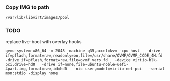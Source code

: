 ### Copy IMG to path

```
/var/lib/libvirt/images/pool
```


### TODO

replace live-boot with overlay hooks



```
qemu-system-x86_64 -m 2048 -machine q35,accel=kvm -cpu host   -drive if=pflash,format=raw,readonly=on,file=/usr/share/OVMF/OVMF_CODE_4M.fd   -drive if=pflash,format=raw,file=ovmf_vars.fd   -device virtio-blk-pci,drive=hd0   -drive if=none,file=ubuntu-noble-uefi-4part.img,format=raw,id=hd0   -nic user,model=virtio-net-pci   -serial mon:stdio -display none
```
